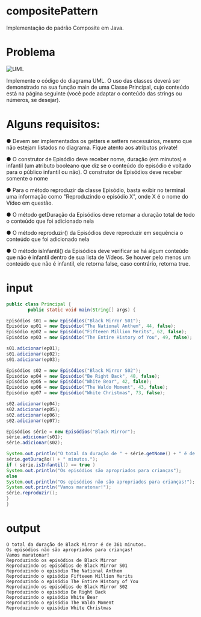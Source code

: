 # compositePattern
Implementação do padrão Composite em Java.

# Problema

![UML](https://a.imagem.app/bFDH91.png)

Implemente o código do diagrama UML. O uso das classes deverá ser demonstrado
na sua função main de uma Classe Principal, cujo conteúdo está na página seguinte (você
pode adaptar o conteúdo das strings ou números, se desejar).

# Alguns requisitos:
● Devem ser implementados os getters e setters necessários, mesmo que não estejam
listados no diagrama. Fique atento aos atributos private!

● O construtor de Episódio deve receber nome, duração (em minutos) e infantil (um
atributo booleano que diz se o conteúdo do episódio é voltado para o público infantil ou
não). O construtor de Episódios deve receber somente o nome

● Para o método reproduzir da classe Episódio, basta exibir no terminal uma
informação como "Reproduzindo o episódio X", onde X é o nome do Vídeo em
questão.

● O método getDuração da Episódios deve retornar a duração total de todo o
conteúdo que foi adicionado nela

● O método reproduzir() da Episódios deve reproduzir em sequência o conteúdo
que foi adicionado nela

● O método isInfantil() da Episódios deve verificar se há algum conteúdo que não
é infantil dentro de sua lista de Vídeos. Se houver pelo menos um conteúdo que não é
infantil, ele retorna false, caso contrário, retorna true.

# input


~~~java
public class Principal {
        public static void main(String[] args) {

Episódios s01 = new Episódios("Black Mirror S01");
Episódio ep01 = new Episódio("The National Anthem", 44, false);
Episódio ep02 = new Episódio("Fifteeen Million Merits", 62, false);
Episódio ep03 = new Episódio("The Entire History of You", 49, false);

s01.adicionar(ep01);
s01.adicionar(ep02);
s01.adicionar(ep03);

Episódios s02 = new Episódios("Black Mirror S02");
Episódio ep04 = new Episódio("Be Right Back", 48, false);
Episódio ep05 = new Episódio("White Bear", 42, false);
Episódio ep06 = new Episódio("The Waldo Moment", 43, false);
Episódio ep07 = new Episódio("White Christmas", 73, false);

s02.adicionar(ep04);
s02.adicionar(ep05);
s02.adicionar(ep06);
s02.adicionar(ep07);

Episódios série = new Episódios("Black Mirror");
série.adicionar(s01);
série.adicionar(s02);

System.out.println("O total da duração de " + série.getNome() + " é de " +
série.getDuração() + " minutos.");
if ( série.isInfantil() == true )
System.out.println("Os episódios são apropriados para crianças");
else
System.out.println("Os episódios não são apropriados para crianças!");
System.out.println("Vamos maratonar!");
série.reproduzir();
}
}
~~~

# output

```
O total da duração de Black Mirror é de 361 minutos.
Os episódios não são apropriados para crianças!
Vamos maratonar!
Reproduzindo os episódios de Black Mirror
Reproduzindo os episódios de Black Mirror S01
Reproduzindo o episódio The National Anthem
Reproduzindo o episódio Fifteeen Million Merits
Reproduzindo o episódio The Entire History of You
Reproduzindo os episódios de Black Mirror S02
Reproduzindo o episódio Be Right Back
Reproduzindo o episódio White Bear
Reproduzindo o episódio The Waldo Moment
Reproduzindo o episódio White Christmas
```
